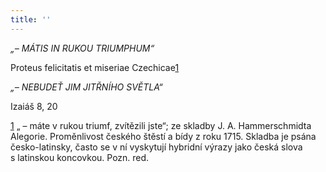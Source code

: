 ```yaml
---
title: ''
---
```


_„– MÁTIS IN RUKOU TRIUMPHUM“_

Proteus felicitatis et miseriae Czechicae[1](#footnote-30240-1)

_„– NEBUDEŤ JIM JITŘNÍHO SVĚTLA“_

Izaiáš 8, 20

[1](#footnote-30240-1-backlink) „ – máte v rukou triumf, zvítězili jste“; ze skladby J. A. Hammerschmidta Alegorie. Proměnlivost českého štěstí a bídy z roku 1715. Skladba je psána česko-latinsky, často se v ní vyskytují hybridní výrazy jako česká slova s latinskou koncovkou. Pozn. red.
